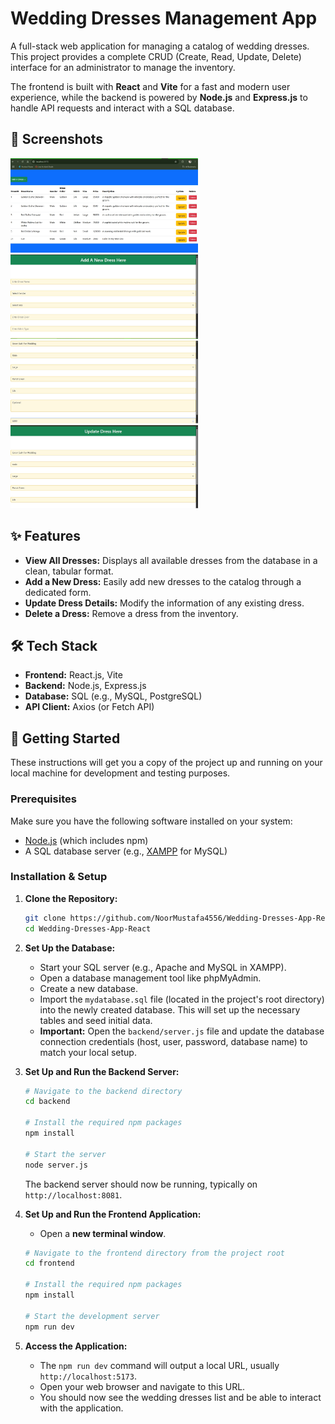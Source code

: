 # Wedding Dresses Management App

A full-stack web application for managing a catalog of wedding dresses. This project provides a complete CRUD (Create, Read, Update, Delete) interface for an administrator to manage the inventory.

The frontend is built with **React** and **Vite** for a fast and modern user experience, while the backend is powered by **Node.js** and **Express.js** to handle API requests and interact with a SQL database.

## 📸 Screenshots

<img src="https://raw.githubusercontent.com/NoorMustafa4556/Wedding-Dresses-App-React/master/public/images/1.jpg" width="300"/>
<img src="https://raw.githubusercontent.com/NoorMustafa4556/Wedding-Dresses-App-React/master/public/images/2.jpg" width="300"/>
<img src="https://raw.githubusercontent.com/NoorMustafa4556/Wedding-Dresses-App-React/master/public/images/3.jpg" width="300"/>
<img src="https://raw.githubusercontent.com/NoorMustafa4556/Wedding-Dresses-App-React/master/public/images/4.jpg" width="300"/>


## ✨ Features

-   **View All Dresses:** Displays all available dresses from the database in a clean, tabular format.
-   **Add a New Dress:** Easily add new dresses to the catalog through a dedicated form.
-   **Update Dress Details:** Modify the information of any existing dress.
-   **Delete a Dress:** Remove a dress from the inventory.

## 🛠️ Tech Stack

-   **Frontend:** React.js, Vite
-   **Backend:** Node.js, Express.js
-   **Database:** SQL (e.g., MySQL, PostgreSQL)
-   **API Client:** Axios (or Fetch API)

## 🚀 Getting Started

These instructions will get you a copy of the project up and running on your local machine for development and testing purposes.

### Prerequisites

Make sure you have the following software installed on your system:
-   [Node.js](https://nodejs.org/) (which includes npm)
-   A SQL database server (e.g., [XAMPP](https://www.apachefriends.org/index.html) for MySQL)

### Installation & Setup

1.  **Clone the Repository:**
    ```bash
    git clone https://github.com/NoorMustafa4556/Wedding-Dresses-App-React.git
    cd Wedding-Dresses-App-React
    ```

2.  **Set Up the Database:**
    -   Start your SQL server (e.g., Apache and MySQL in XAMPP).
    -   Open a database management tool like phpMyAdmin.
    -   Create a new database.
    -   Import the `mydatabase.sql` file (located in the project's root directory) into the newly created database. This will set up the necessary tables and seed initial data.
    -   **Important:** Open the `backend/server.js` file and update the database connection credentials (host, user, password, database name) to match your local setup.

3.  **Set Up and Run the Backend Server:**
    ```bash
    # Navigate to the backend directory
    cd backend

    # Install the required npm packages
    npm install

    # Start the server
    node server.js
    ```
    The backend server should now be running, typically on `http://localhost:8081`.

4.  **Set Up and Run the Frontend Application:**
    -   Open a **new terminal window**.
    ```bash
    # Navigate to the frontend directory from the project root
    cd frontend

    # Install the required npm packages
    npm install

    # Start the development server
    npm run dev
    ```

5.  **Access the Application:**
    -   The `npm run dev` command will output a local URL, usually `http://localhost:5173`.
    -   Open your web browser and navigate to this URL.
    -   You should now see the wedding dresses list and be able to interact with the application.

